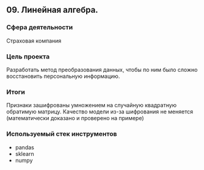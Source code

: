 ## 09. Линейная алгебра.

### Сфера деятельности
Страховая компания

### Цель проекта

Разработать метод преобразования данных, чтобы по ним было сложно восстановить персональную информацию.

### Итоги

Признаки зашифрованы умножением на случайную квадратную обратимую матрицу. Качество модели из-за шифрования не меняется (математически доказано и проверено на примере)

### Используемый стек инструментов

- pandas
- sklearn
- numpy
